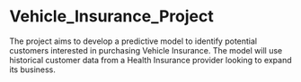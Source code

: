# Vehicle_Insurance_Project
The project aims to develop a predictive model to identify potential customers interested in purchasing Vehicle Insurance. The model will use historical customer data from a Health Insurance provider looking to expand its business.
